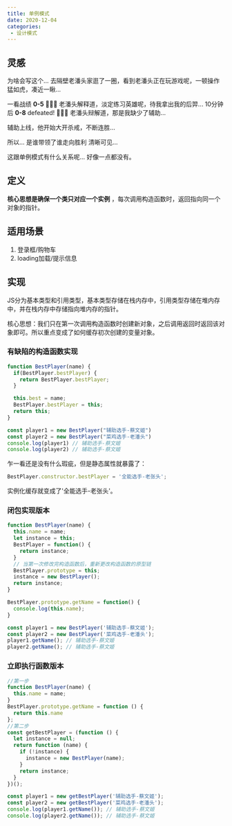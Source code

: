 ```yaml
---
title: 单例模式
date: 2020-12-04
categories:
 - 设计模式
---
```


## 灵感

为啥会写这个... 去隔壁老潘头家逛了一圈，看到老潘头正在玩游戏呢，一顿操作猛如虎，凑近一瞅...

一看战绩 **0-5** 🤣🤣🤣 老潘头解释道，淡定练习英雄呢，待我拿出我的后羿... 10分钟后 **0-8** defeated! 🤣🤣🤣 老潘头辩解道，那是我缺少了辅助...

辅助上线，他开始大开杀戒，不断连胜... 

所以... 是谁带领了谁走向胜利 清晰可见...

这跟单例模式有什么关系呢... 好像一点都没有。

## 定义

**核心思想是确保一个类只对应一个实例** ，每次调用构造函数时，返回指向同一个对象的指针。

## 适用场景

1. 登录框/购物车
2. loading加载/提示信息

## 实现

JS分为基本类型和引用类型，基本类型存储在栈内存中，引用类型存储在堆内存中，并在栈内存中存储指向堆内存的指针。

核心思想：我们只在第一次调用构造函数时创建新对象，之后调用返回时返回该对象即可。所以重点变成了如何缓存初次创建的变量对象。


### 有缺陷的构造函数实现

```js
function BestPlayer(name) {
  if(BestPlayer.bestPlayer) {
    return BestPlayer.bestPlayer;
  }

  this.best = name;
  BestPlayer.bestPlayer = this;
  return this;
}

const player1 = new BestPlayer("辅助选手-蔡文姬")
const player2 = new BestPlayer("菜鸡选手-老潘头")
console.log(player1) // 辅助选手-蔡文姬
console.log(player2) // 辅助选手-蔡文姬
```

乍一看还是没有什么瑕疵，但是静态属性就暴露了：

```js
BestPlayer.constructor.bestPlayer = '全能选手-老张头';
```

实例化缓存就变成了'全能选手-老张头'。

### 闭包实现版本

```js
function BestPlayer(name) {
  this.name = name;
  let instance = this;
  BestPlayer = function() {
    return instance;
  }
  // 当第一次修改完构造函数后，重新更改构造函数的原型链
  BestPlayer.prototype = this;
  instance = new BestPlayer();
  return instance;
}

BestPlayer.prototype.getName = function() {
  console.log(this.name);
}

const player1 = new BestPlayer('辅助选手-蔡文姬');
const player2 = new BestPlayer('菜鸡选手-老潘头');
player1.getName(); // 辅助选手-蔡文姬
player2.getName(); // 辅助选手-蔡文姬
```

### 立即执行函数版本

```js
//第一步
function BestPlayer(name) {
  this.name = name;
}
BestPlayer.prototype.getName = function () {
  return this.name
};
//第二步
const getBestPlayer = (function () {
  let instance = null;
  return function (name) {
    if (!instance) {
      instance = new BestPlayer(name);
    }
    return instance;
  }
})();

const player1 = new getBestPlayer('辅助选手-蔡文姬');
const player2 = new getBestPlayer('菜鸡选手-老潘头');
console.log(player1.getName()); // 辅助选手-蔡文姬
console.log(player2.getName()); // 辅助选手-蔡文姬
```
